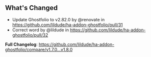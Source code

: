 ## What's Changed
* Update Ghostfolio to v2.82.0 by @renovate in https://github.com/lildude/ha-addon-ghostfolio/pull/31
* Correct word by @lildude in https://github.com/lildude/ha-addon-ghostfolio/pull/32


**Full Changelog**: https://github.com/lildude/ha-addon-ghostfolio/compare/v1.7.0...v1.8.0
